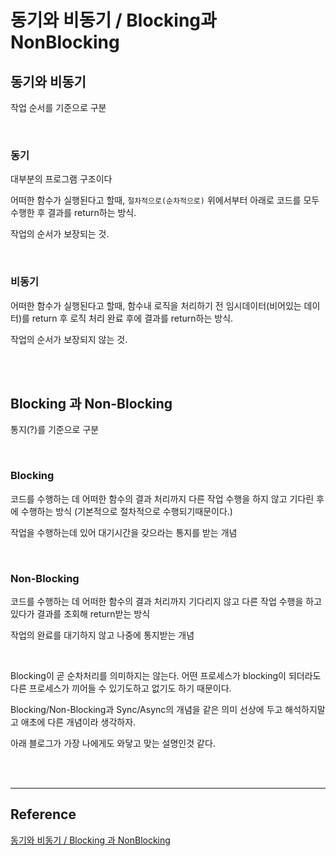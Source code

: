 # 동기와 비동기 / Blocking과 NonBlocking

## 동기와 비동기
작업 순서를 기준으로 구분

<br>

### 동기

대부분의 프로그램 구조이다

어떠한 함수가 실행된다고 할때, `절차적으로(순차적으로)` 위에서부터 아래로 코드를 모두 수행한 후 결과를 return하는 방식.

작업의 순서가 보장되는 것.

<br>

### 비동기

어떠한 함수가 실행된다고 할때, 함수내 로직을 처리하기 전 임시데이터(비어있는 데이터)를 return 후 로직 처리 완료 후에 결과를 return하는 방식.

작업의 순서가 보장되지 않는 것.

<br><br>

## Blocking 과 Non-Blocking

통지(?)를 기준으로 구분

<br>

### Blocking

코드를 수행하는 데 어떠한 함수의 결과 처리까지 다른 작업 수행을 하지 않고 기다린 후에 수행하는 방식 (기본적으로 절차적으로 수행되기때문이다.)

작업을 수행하는데 있어 대기시간을 갖으라는 통지를 받는 개념

<br>

### Non-Blocking

코드를 수행하는 데 어떠한 함수의 결과 처리까지 기다리지 않고 다른 작업 수행을 하고있다가 결과를 조회해 return받는 방식

작업의 완료를 대기하지 않고 나중에 통지받는 개념

<br>

Blocking이 곧 순차처리를 의미하지는 않는다. 어떤 프로세스가 blocking이 되더라도 다른 프로세스가 끼어들 수 있기도하고 없기도 하기 때문이다.

Blocking/Non-Blocking과 Sync/Async의 개념을 같은 의미 선상에 두고 해석하지말고 애초에 다른 개념이라 생각하자.

아래 블로그가 가장 나에게도 와닿고 맞는 설명인것 같다.

<br><br>

---

## Reference

[동기와 비동기 / Blocking 과 NonBlocking](https://jins-dev.tistory.com/entry/%EB%8F%99%EA%B8%B0Synchronous-%EC%9E%91%EC%97%85%EA%B3%BC-%EB%B9%84%EB%8F%99%EA%B8%B0Asynchronous-%EC%9E%91%EC%97%85-%EA%B7%B8%EB%A6%AC%EA%B3%A0-%EB%B8%94%EB%9D%BDBlocking-%EA%B3%BC-%EB%84%8C%EB%B8%94%EB%9D%BDNonBlocking-%EC%9D%98-%EA%B0%9C%EB%85%90)
